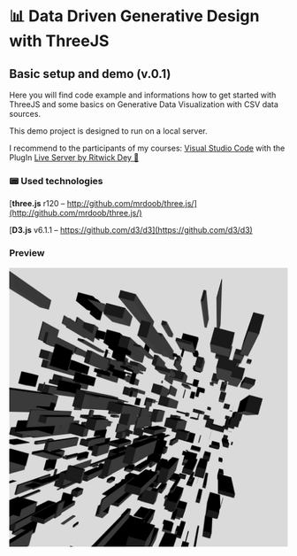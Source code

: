 # 📊 Data Driven Generative Design with ThreeJS 
## Basic setup and demo (v.0.1)

Here you will find code example and informations how to get started with ThreeJS and some basics on Generative Data Visualization with CSV data sources.

This demo project is designed to run on a local server.

I recommend to the participants of my courses: 
[Visual Studio Code](https://code.visualstudio.com) with the PlugIn [Live Server by Ritwick Dey 🔗](https://marketplace.visualstudio.com/items?itemName=ritwickdey.LiveServer)

### 📟 Used technologies
[**three.js** r120 – http://github.com/mrdoob/three.js/](http://github.com/mrdoob/three.js/)

[**D3.js** v6.1.1 – https://github.com/d3/d3](https://github.com/d3/d3)

### Preview
![Screenshot](https://github.com/Fraaanz/Data-Driven-Generative-Design-Basics/raw/master/preview.jpg)
